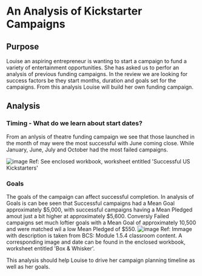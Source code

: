 # An Analysis of Kickstarter Campaigns

## Purpose
Louise an aspiring entrepreneur is wanting to start a campaign to fund a variety of entertainment opportunities.  She has asked us to perfor an analysis of previous funding campaigns.  In the review we are looking for success factors be they start months, duration and goals set for the campaigns.  From this analysis Louise will build her own funding campaign.

## Analysis
### Timing - What do we learn about start dates?
From an anlysis of theatre funding campaign we see that those launched in the month of may were the most successful with June coming close.  While January, June, July and October had the most failed campaigns. 

![image](https://user-images.githubusercontent.com/119142416/205110933-c140bd3c-4493-4f70-8373-ef925870849f.png)
Ref:  See enclosed workbook, worksheet entitled 'Successful US Kickstarters'

### Goals
The goals of the campaign can affect successful completion.  In analysis of Goals is can bee seen that Successful campaigns had a Mean Goal approximately $5,000, with successful campaigns having a Mean Pledged amout just a bit higher at approximately $5,600.  Conversly Failed campaigns set much loftier goals with a Mean Goal of approximately 10,500 and were matched wil a low Mean Pledged of $550.
![image](https://user-images.githubusercontent.com/119142416/205112961-e7aa4a30-646f-4428-83f0-db0c10caa072.png)
Ref: Immage with description is taken from BCS: Module 1.5.4 classroom content.   A corresponding image and date can be found in the enclosed workbook, worksheet entitled 'Box & Whisker'.

This analysis should help Louise to drive her campaign planning timeline as well as her goals.
